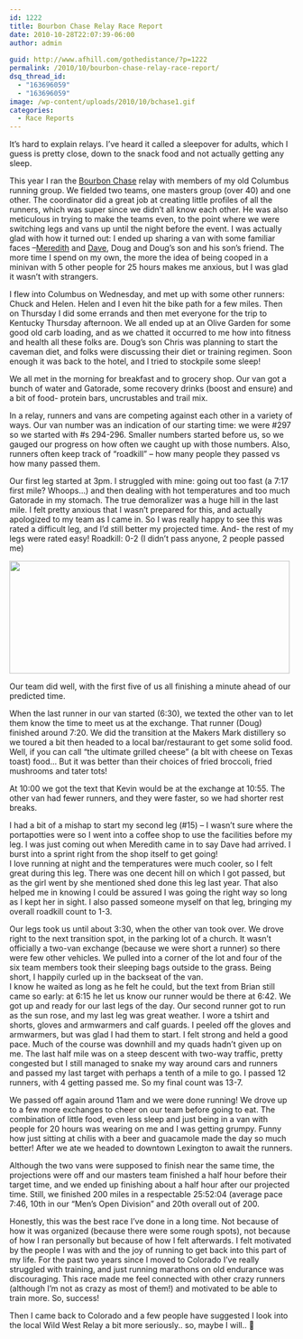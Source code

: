 ```yaml
---
id: 1222
title: Bourbon Chase Relay Race Report
date: 2010-10-28T22:07:39-06:00
author: admin
  
guid: http://www.afhill.com/gothedistance/?p=1222
permalink: /2010/10/bourbon-chase-relay-race-report/
dsq_thread_id:
  - "163696059"
  - "163696059"
image: /wp-content/uploads/2010/10/bchase1.gif
categories:
  - Race Reports
---
```

It&#8217;s hard to explain relays. I&#8217;ve heard it called a sleepover for adults, which I guess is pretty close, down to the snack food and not actually getting any sleep.

This year I ran the [Bourbon Chase](http://bourbonchase.com/) relay with members of my old Columbus running group. We fielded two teams, one masters group (over 40) and one other. The coordinator did a great job at creating little profiles of all the runners, which was super since we didn&#8217;t all know each other. He was also meticulous in trying to make the teams even, to the point where we were switching legs and vans up until the night before the event. I was actually glad with how it turned out: I ended up sharing a van with some familiar faces &#8211;[Meredith](http://meredithrunningworld.blogspot.com/) and [Dave](http://notesandlines.blogspot.com/), Doug and Doug&#8217;s son and his son&#8217;s friend. The more time I spend on my own, the more the idea of being cooped in a minivan with 5 other people for 25 hours makes me anxious, but I was glad it wasn&#8217;t with strangers.

I flew into Columbus on Wednesday, and met up with some other runners: Chuck and Helen. Helen and I even hit the bike path for a few miles. Then on Thursday I did some errands and then met everyone for the trip to Kentucky Thursday afternoon. We all ended up at an Olive Garden for some good old carb loading, and as we chatted it occurred to me how into fitness and health all these folks are. Doug&#8217;s son Chris was planning to start the caveman diet, and folks were discussing their diet or training regimen. Soon enough it was back to the hotel, and I tried to stockpile some sleep!

We all met in the morning for breakfast and to grocery shop. Our van got a bunch of water and Gatorade, some recovery drinks (boost and ensure) and a bit of food- protein bars, uncrustables and trail mix.

In a relay, runners and vans are competing against each other in a variety of ways. Our van number was an indication of our starting time: we were #297 so we started with #s 294-296. Smaller numbers started before us, so we gauged our progress on how often we caught up with those numbers. Also, runners often keep track of &#8220;roadkill&#8221; &#8211; how many people they passed vs how many passed them.

Our first leg started at 3pm. I struggled with mine: going out too fast (a 7:17 first mile? Whoops&#8230;) and then dealing with hot temperatures and too much Gatorade in my stomach. The true demoralizer was a huge hill in the last mile. I felt pretty anxious that I wasn&#8217;t prepared for this, and actually apologized to my team as I came in. So I was really happy to see this was rated a difficult leg, and I&#8217;d still better my projected time. And- the rest of my legs were rated easy! Roadkill: 0-2 (I didn&#8217;t pass anyone, 2 people passed me)

[<img src="http://www.afhill.com/gothedistance/wp-content/uploads/2010/10/elevation-1.gif" alt="" title="elevation" width="497" height="200" class="aligncenter size-full wp-image-1225" />](http://www.afhill.com/gothedistance/wp-content/uploads/2010/10/elevation-1.gif)

Our team did well, with the first five of us all finishing a minute ahead of our predicted time.

When the last runner in our van started (6:30), we texted the other van to let them know the time to meet us at the exchange. That runner (Doug) finished around 7:20. We did the transition at the Makers Mark distillery so we toured a bit then headed to a local bar/restaurant to get some solid food. Well, if you can call &#8220;the ultimate grilled cheese&#8221; (a blt with cheese on Texas toast) food&#8230; But it was better than their choices of fried broccoli, fried mushrooms and tater tots!

At 10:00 we got the text that Kevin would be at the exchange at 10:55. The other van had fewer runners, and they were faster, so we had shorter rest breaks.

I had a bit of a mishap to start my second leg (#15) &#8211; I wasn&#8217;t sure where the portapotties were so I went into a coffee shop to use the facilities before my leg. I was just coming out when Meredith came in to say Dave had arrived. I burst into a sprint right from the shop itself to get going!  
I love running at night and the temperatures were much cooler, so I felt great during this leg. There was one decent hill on which I got passed, but as the girl went by she mentioned shed done this leg last year. That also helped me in knowing I could be assured I was going the right way so long as I kept her in sight. I also passed someone myself on that leg, bringing my overall roadkill count to 1-3.

Our legs took us until about 3:30, when the other van took over. We drove right to the next transition spot, in the parking lot of a church. It wasn&#8217;t officially a two-van exchange (because we were short a runner) so there were few other vehicles. We pulled into a corner of the lot and four of the six team members took their sleeping bags outside to the grass. Being short, I happily curled up in the backseat of the van.  
I know he waited as long as he felt he could, but the text from Brian still came so early: at 6:15 he let us know our runner would be there at 6:42. We got up and ready for our last legs of the day. Our second runner got to run as the sun rose, and my last leg was great weather. I wore a tshirt and shorts, gloves and armwarmers and calf guards. I peeled off the gloves and armwarmers, but was glad I had them to start. I felt strong and held a good pace. Much of the course was downhill and my quads hadn&#8217;t given up on me. The last half mile was on a steep descent with two-way traffic, pretty congested but I still managed to snake my way around cars and runners and passed my last target with perhaps a tenth of a mile to go. I passed 12 runners, with 4 getting passed me. So my final count was 13-7.

We passed off again around 11am and we were done running! We drove up to a few more exchanges to cheer on our team before going to eat. The combination of little food, even less sleep and just being in a van with people for 20 hours was wearing on me and I was getting grumpy. Funny how just sitting at chilis with a beer and guacamole made the day so much better! After we ate we headed to downtown Lexington to await the runners.

Although the two vans were supposed to finish near the same time, the projections were off and our masters team finished a half hour before their target time, and we ended up finishing about a half hour after our projected time. Still, we finished 200 miles in a respectable 25:52:04 (average pace 7:46, 10th in our &#8220;Men&#8217;s Open Division&#8221; and 20th overall out of 200.

Honestly, this was the best race I&#8217;ve done in a long time. Not because of how it was organized (because there were some rough spots), not because of how I ran personally but because of how I felt afterwards. I felt motivated by the people I was with and the joy of running to get back into this part of my life. For the past two years since I moved to Colorado I&#8217;ve really struggled with training, and just running marathons on old endurance was discouraging. This race made me feel connected with other crazy runners (although I&#8217;m not as crazy as most of them!) and motivated to be able to train more. So, success! 

Then I came back to Colorado and a few people have suggested I look into the local Wild West Relay a bit more seriously.. so, maybe I will.. 🙂